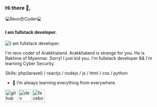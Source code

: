 ### Hi there 👋,

💻Revo😍Coder💻
#### I am fullstack developer.
![I am fullstack developer.](https://cdn.metatime.com/landing/blog/1686575019blobid0.jpg)

I'm revo coder of Arakkhaland. Arakkhaland is strange for you. He is Rakhine of Myanmar. Sorry! I just kid you. I'm fullstack developer && I'm learning Cyber Security.

Skills: php(laravel) / reactjs / nodejs / js / html / css / python

- 🌱 I’m always learning everything from everywhere. 


[<img src='https://cdn.jsdelivr.net/npm/simple-icons@3.0.1/icons/github.svg' alt='github' height='40'>](https://github.com/revocoder0)  [<img src='https://cdn.jsdelivr.net/npm/simple-icons@3.0.1/icons/dev-dot-to.svg' alt='dev' height='40'>](https://dev.to/revocoder0)  [<img src='https://cdn.jsdelivr.net/npm/simple-icons@3.0.1/icons/facebook.svg' alt='facebook' height='40'>](https://www.facebook.com/unknow.coder01)  

